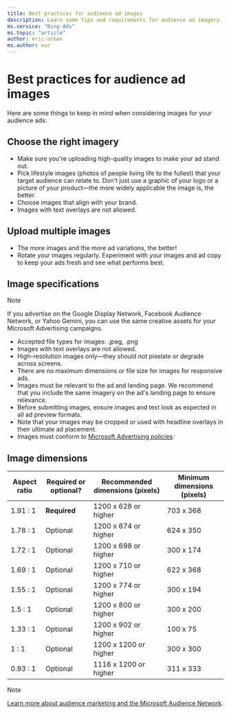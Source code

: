 ```yaml
---
title: Best practices for audience ad images
description: Learn some tips and requirements for audience ad imagery.
ms.service: "Bing-Ads"
ms.topic: "article"
author: eric-urban
ms.author: eur
---
```


# Best practices for audience ad images

Here are some things to keep in mind when considering images for your audience ads:

## Choose the right imagery

- Make sure you're uploading high-quality images to make your ad stand out.
- Pick lifestyle images (photos of people living life to the fullest) that your target audience can relate to. Don't just use a graphic of your logo or a picture of your product—the more widely applicable the image is, the better.
- Choose images that align with your brand.
- Images with text overlays are not allowed.

## Upload multiple images

- The more images and the more ad variations, the better!
- Rotate your images regularly. Experiment with your images and ad copy to keep your ads fresh and see what performs best.

## Image specifications

> [!NOTE]
> If you advertise on the Google Display Network, Facebook Audience Network, or Yahoo Gemini, you can use the same creative assets for your Microsoft Advertising campaigns.

- Accepted file types for images: .jpeg, .png
- Images with text overlays are not allowed.
- High-resolution images only—they should not pixelate or degrade across screens.
- There are no maximum dimensions or file size for images for responsive ads.
- Images must be relevant to the ad and landing page. We recommend that you include the same imagery on the ad's landing page to ensure relevance.
- Before submitting images, ensure images and text look as expected in all ad preview formats.
- Note that your images may be cropped or used with headline overlays in their ultimate ad placement.
- Images must conform to [Microsoft Advertising policies](https://go.microsoft.com/fwlink?LinkId=398341).

## Image dimensions

|Aspect ratio|Required or optional?|Recommended dimensions (pixels)|Minimum dimensions (pixels)|
|---|---|---|---|
|1.91 : 1|**Required**|1200 x 628 or higher|703 x 368|
|1.78 : 1|Optional|1200 x 674 or higher|624 x 350|
|1.72 : 1|Optional|1200 x 698 or higher|300 x 174|
|1.69 : 1|Optional|1200 x 710 or higher|622 x 368|
|1.55 : 1|Optional|1200 x 774 or higher|300 x 194|
|1.5 : 1|Optional|1200 x 800 or higher|300 x 200|
|1.33 : 1|Optional|1200 x 902 or higher|100 x 75|
|1 : 1|Optional|1200 x 1200 or higher|300 x 300|
|0.93 : 1|Optional|1116 x 1200 or higher|311 x 333|

 
> [!NOTE]
> [Learn more about audience marketing and the Microsoft Audience Network](./hlp_BA_CONC_AboutMSAN.md).


